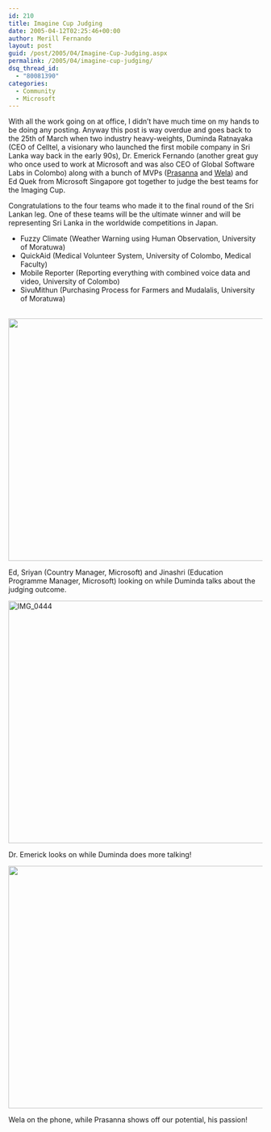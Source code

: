 ```yaml
---
id: 210
title: Imagine Cup Judging
date: 2005-04-12T02:25:46+00:00
author: Merill Fernando
layout: post
guid: /post/2005/04/Imagine-Cup-Judging.aspx
permalink: /2005/04/imagine-cup-judging/
dsq_thread_id:
  - "80081390"
categories:
  - Community
  - Microsoft
---
```

<p>With all the work going on at office, I didn&rsquo;t have much time on my hands to be doing any posting. Anyway this post is way overdue and goes back to the 25th of March when two industry heavy-weights, Duminda Ratnayaka (CEO of&nbsp;Celltel, a visionary who&nbsp;launched the first mobile company in Sri Lanka way back in the early 90s), Dr. Emerick Fernando (another great guy who once used to work at Microsoft&nbsp;and was also CEO of Global Software Labs in Colombo) along with&nbsp;a bunch of MVPs (<a href="http://thedeveloper.blogspot.com/">Prasanna</a> and <a href="http://www.welasharp.net/">Wela</a>) and Ed&nbsp;Quek from Microsoft Singapore got together to judge the best teams for the Imaging Cup.</p>
<p>Congratulations to the four teams who made it to the final round of the Sri Lankan leg. One of these teams will be the ultimate winner and will be representing Sri Lanka in the worldwide competitions in Japan.</p>
<ul>
<li>Fuzzy Climate (Weather Warning using Human Observation, University of Moratuwa)</li>
<li>QuickAid (Medical Volunteer System,&nbsp;University of Colombo, Medical Faculty)</li>
<li>Mobile Reporter (Reporting everything with combined voice data and video, University of Colombo)</li>
<li>SivuMithun (Purchasing Process for Farmers and Mudalalis, University of Moratuwa)<br />&nbsp; </li></ul>
<p><img height="480" alt="" src="http://www.merill.net/wp-content/uploads/contentbinary/IMG_0446_small.jpg" width="640" border="0" /></p>
<p>Ed, Sriyan (Country Manager, Microsoft) and&nbsp;Jinashri (Education Programme Manager, Microsoft)&nbsp;looking on while Duminda talks about the judging outcome.</p>
<p><img height="480" alt="IMG_0444" src="http://www.merill.net/wp-content/uploads/contentbinary/IMG_0444_small.jpg" width="640" border="0" /></p>
<p>Dr. Emerick looks on while Duminda does more talking!</p>
<p><img height="480" alt="" src="http://www.merill.net/wp-content/uploads/contentbinary/IMG_0445_small.jpg" width="640" border="0" /></p>
<p>Wela on the phone, while Prasanna shows off our potential, his passion!</p>
